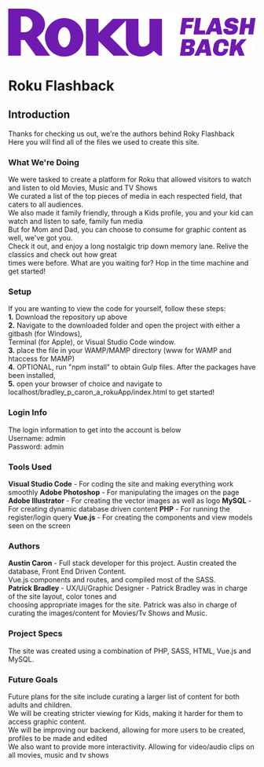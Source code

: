 ![Roku Flashback](images/roku_logo_purple.svg)
# Roku Flashback

## Introduction
Thanks for checking us out, we're the authors behind Roky Flashback
<br>
Here you will find all of the files we used to create this site.

### What We're Doing
We were tasked to create a platform for Roku that allowed visitors to watch and listen to old Movies, Music and TV Shows
<br>
We curated a list of the top pieces of media in each respected field, that caters to all audiences.
<br>
We also made it family friendly, through a Kids profile, you and your kid can watch and listen to safe, family fun media 
<br>
But for Mom and Dad, you can choose to consume for graphic content as well, we've got you.
<br>
Check it out, and enjoy a long nostalgic trip down memory lane. Relive the classics and check out how great
<br>
times were before. What are you waiting for? Hop in the time machine and get started!

### Setup
If you are wanting to view the code for yourself, follow these steps:
<br>
**1.** Download the repository up above 
<br>
**2.** Navigate to the downloaded folder and open the project with either a gitbash (for Windows), 
<br>
Terminal (for Apple), or Visual Studio Code window. 
<br>
**3.** place the file in your WAMP/MAMP directory (www for WAMP and htaccess for MAMP)
<br>
**4.** OPTIONAL, run "npm install" to obtain Gulp files. After the packages have been installed, 
<br>
**5.** open your browser of choice and navigate to localhost/bradley_p_caron_a_rokuApp/index.html to get started!

### Login Info
The login information to get into the account is below
<br>
Username: admin
<br>
Password: admin

### Tools Used
**Visual Studio Code** - For coding the site and making everything work smoothly
**Adobe Photoshop** - For manipulating the images on the page
**Adobe Illustrator** - For creating the vector images as well as logo
**MySQL** - For creating dynamic database driven content
**PHP** - For running the register/login query
**Vue.js** - For creating the components and view models seen on the screen

### Authors
**Austin Caron** - Full stack developer for this project. Austin created the database, Front End Driven Content.
<br>
Vue.js components and routes, and compiled most of the SASS.
<br>
**Patrick Bradley** - UX/Ui/Graphic Designer - Patrick Bradley was in charge of the site layout, color tones and 
<br> 
choosing appropriate images for the site. Patrick was also in charge of curating the images/content for Movies/Tv Shows and Music.


### Project Specs
The site was created using a combination of PHP, SASS, HTML, Vue.js and MySQL.

### Future Goals
Future plans for the site include curating a larger list of content for both adults and children.
<br>
We will be creating stricter viewing for Kids, making it harder for them to access graphic content.
<br>
We will be improving our backend, allowing for more users to be created, profiles to be made and edited
<br>
We also want to provide more interactivity. Allowing for video/audio clips on all movies, music and tv shows
